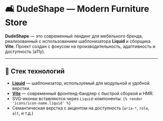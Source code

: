 # 🛋️ DudeShape — Modern Furniture Store

**DudeShape** — это современный лендинг для мебельного бренда, реализованный с использованием шаблонизатора **Liquid** и сборщика **Vite**. Проект создан с фокусом на производительность, адаптивность и доступность (a11y).

---

## 🚀 Стек технологий

- **[Liquid](https://shopify.github.io/liquid/)** — шаблонизатор, используемый для модульной и удобной верстки.
- **[Vite](https://vitejs.dev/)** — современный фронтенд-бандлер с быстрой сборкой и HMR.
- SVG-иконки вставляются через `Liquid`-компоненты: `{% render 'icons/icon-name.liquid' %}`
- Семантическая верстка с акцентом на доступность (`aria-*`, `role`, `alt`, и т.д.)
